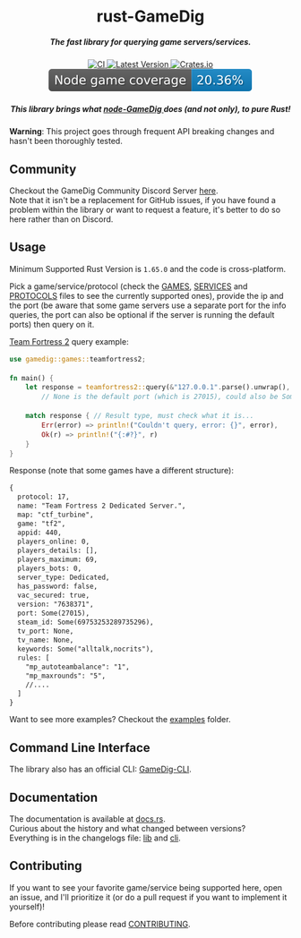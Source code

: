 <h1 align="center">rust-GameDig</h1>

<h5 align="center">The fast library for querying game servers/services.</h5>

<div align="center">
  <a href="https://github.com/gamedig/rust-gamedig/actions">
    <img src="https://github.com/gamedig/rust-gamedig/actions/workflows/ci.yml/badge.svg" alt="CI">
  </a>
  <a href="https://crates.io/crates/gamedig">
    <img src="https://img.shields.io/crates/v/gamedig.svg?color=yellow" alt="Latest Version">
  </a>
  <a href="https://crates.io/crates/gamedig">
    <img src="https://img.shields.io/crates/d/gamedig?color=purple" alt="Crates.io">
  </a>
  <a href="https://github.com/gamedig/node-gamedig">
    <img src="https://raw.githubusercontent.com/gamedig/rust-gamedig/main/.github/badges/node.svg" alt="Node-GameDig Game Coverage">
  </a>
</div>

<h5 align="center">
  This library brings what
  <a href="https://github.com/gamedig/node-gamedig">
    node-GameDig
  </a>
  does (and not only), to pure Rust!
</h5>

**Warning**: This project goes through frequent API breaking changes and hasn't been thoroughly tested.

## Community
Checkout the GameDig Community Discord Server [here](https://discord.gg/NVCMn3tnxH).  
Note that it isn't be a replacement for GitHub issues, if you have found a problem
within the library or want to request a feature, it's better to do so here rather than
on Discord.

## Usage
Minimum Supported Rust Version is `1.65.0` and the code is cross-platform.

Pick a game/service/protocol (check the [GAMES](GAMES.md), [SERVICES](SERVICES.md) and [PROTOCOLS](PROTOCOLS.md) files to see the currently supported ones), provide the ip and the port (be aware that some game servers use a separate port for the info queries, the port can also be optional if the server is running the default ports) then query on it.  

[Team Fortress 2](https://store.steampowered.com/app/440/Team_Fortress_2/) query example:
```rust
use gamedig::games::teamfortress2;

fn main() {
    let response = teamfortress2::query(&"127.0.0.1".parse().unwrap(), None); 
        // None is the default port (which is 27015), could also be Some(27015)
    
    match response { // Result type, must check what it is...
        Err(error) => println!("Couldn't query, error: {}", error),
        Ok(r) => println!("{:#?}", r)
    }
}
```
Response (note that some games have a different structure):
```json5
{
  protocol: 17,
  name: "Team Fortress 2 Dedicated Server.",
  map: "ctf_turbine",
  game: "tf2",
  appid: 440,
  players_online: 0,
  players_details: [],
  players_maximum: 69,
  players_bots: 0,
  server_type: Dedicated,
  has_password: false,
  vac_secured: true,
  version: "7638371",
  port: Some(27015),
  steam_id: Some(69753253289735296),
  tv_port: None,
  tv_name: None,
  keywords: Some("alltalk,nocrits"),
  rules: [
    "mp_autoteambalance": "1",
    "mp_maxrounds": "5",
    //....
  ]
}
```

Want to see more examples? Checkout the [examples](crates/lib/examples) folder.

## Command Line Interface
The library also has an official CLI: [GameDig-CLI](https://crates.io/crates/gamedig-cli).

## Documentation
The documentation is available at [docs.rs](https://docs.rs/gamedig/latest/gamedig/).  
Curious about the history and what changed between versions?  
Everything is in the changelogs file: [lib](crates/lib/CHANGELOG.md) and [cli](crates/lib/CHANGELOG.md).

## Contributing
If you want to see your favorite game/service being supported here, open an issue, and I'll prioritize it (or do a pull request if you want to implement it yourself)!

Before contributing please read [CONTRIBUTING](CONTRIBUTING.md).
